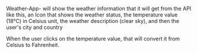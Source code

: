 Weather-App- will show the weather information that it will get from the API like this, an Icon that shows the weather status, the temperature value (18°C) in Celsius unit, the weather description (clear sky), and then the user's city and country

When the user clicks on the temperature value, that will convert it from Celsius to Fahrenheit.

